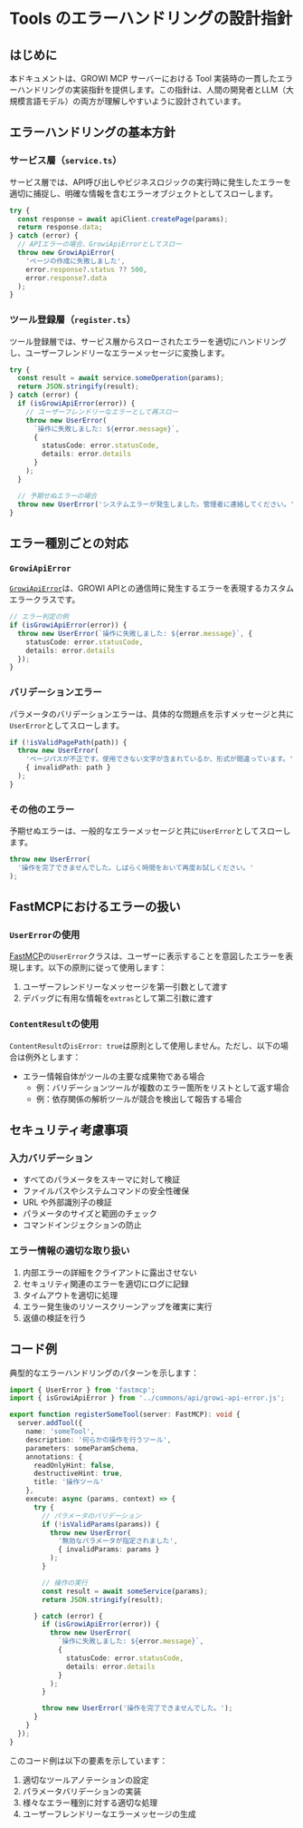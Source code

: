 # Tools のエラーハンドリングの設計指針

## はじめに

本ドキュメントは、GROWI MCP サーバーにおける Tool 実装時の一貫したエラーハンドリングの実装指針を提供します。この指針は、人間の開発者とLLM（大規模言語モデル）の両方が理解しやすいように設計されています。

## エラーハンドリングの基本方針

### サービス層（`service.ts`）

サービス層では、API呼び出しやビジネスロジックの実行時に発生したエラーを適切に捕捉し、明確な情報を含むエラーオブジェクトとしてスローします。

```typescript
try {
  const response = await apiClient.createPage(params);
  return response.data;
} catch (error) {
  // APIエラーの場合、GrowiApiErrorとしてスロー
  throw new GrowiApiError(
    'ページの作成に失敗しました',
    error.response?.status ?? 500,
    error.response?.data
  );
}
```

### ツール登録層（`register.ts`）

ツール登録層では、サービス層からスローされたエラーを適切にハンドリングし、ユーザーフレンドリーなエラーメッセージに変換します。

```typescript
try {
  const result = await service.someOperation(params);
  return JSON.stringify(result);
} catch (error) {
  if (isGrowiApiError(error)) {
    // ユーザーフレンドリーなエラーとして再スロー
    throw new UserError(
      `操作に失敗しました: ${error.message}`,
      {
        statusCode: error.statusCode,
        details: error.details
      }
    );
  }

  // 予期せぬエラーの場合
  throw new UserError('システムエラーが発生しました。管理者に連絡してください。');
}
```

## エラー種別ごとの対応

### `GrowiApiError`

[`GrowiApiError`](src/commons/api/growi-api-error.ts:1)は、GROWI APIとの通信時に発生するエラーを表現するカスタムエラークラスです。

```typescript
// エラー判定の例
if (isGrowiApiError(error)) {
  throw new UserError(`操作に失敗しました: ${error.message}`, {
    statusCode: error.statusCode,
    details: error.details
  });
}
```

### バリデーションエラー

パラメータのバリデーションエラーは、具体的な問題点を示すメッセージと共に`UserError`としてスローします。

```typescript
if (!isValidPagePath(path)) {
  throw new UserError(
    'ページパスが不正です。使用できない文字が含まれているか、形式が間違っています。',
    { invalidPath: path }
  );
}
```

### その他のエラー

予期せぬエラーは、一般的なエラーメッセージと共に`UserError`としてスローします。

```typescript
throw new UserError(
  '操作を完了できませんでした。しばらく時間をおいて再度お試しください。'
);
```

## FastMCPにおけるエラーの扱い

### `UserError`の使用

[FastMCP](https://github.com/punkpeye/fastmcp)の`UserError`クラスは、ユーザーに表示することを意図したエラーを表現します。以下の原則に従って使用します：

1. ユーザーフレンドリーなメッセージを第一引数として渡す
2. デバッグに有用な情報を`extras`として第二引数に渡す

### `ContentResult`の使用

`ContentResult`の`isError: true`は原則として使用しません。ただし、以下の場合は例外とします：

- エラー情報自体がツールの主要な成果物である場合
  - 例：バリデーションツールが複数のエラー箇所をリストとして返す場合
  - 例：依存関係の解析ツールが競合を検出して報告する場合

## セキュリティ考慮事項

### 入力バリデーション

- すべてのパラメータをスキーマに対して検証
- ファイルパスやシステムコマンドの安全性確保
- URL や外部識別子の検証
- パラメータのサイズと範囲のチェック
- コマンドインジェクションの防止

### エラー情報の適切な取り扱い

1. 内部エラーの詳細をクライアントに露出させない
2. セキュリティ関連のエラーを適切にログに記録
3. タイムアウトを適切に処理
4. エラー発生後のリソースクリーンアップを確実に実行
5. 返値の検証を行う

## コード例

典型的なエラーハンドリングのパターンを示します：

```typescript
import { UserError } from 'fastmcp';
import { isGrowiApiError } from '../commons/api/growi-api-error.js';

export function registerSomeTool(server: FastMCP): void {
  server.addTool({
    name: 'someTool',
    description: '何らかの操作を行うツール',
    parameters: someParamSchema,
    annotations: {
      readOnlyHint: false,
      destructiveHint: true,
      title: '操作ツール'
    },
    execute: async (params, context) => {
      try {
        // パラメータのバリデーション
        if (!isValidParams(params)) {
          throw new UserError(
            '無効なパラメータが指定されました',
            { invalidParams: params }
          );
        }

        // 操作の実行
        const result = await someService(params);
        return JSON.stringify(result);

      } catch (error) {
        if (isGrowiApiError(error)) {
          throw new UserError(
            `操作に失敗しました: ${error.message}`,
            {
              statusCode: error.statusCode,
              details: error.details
            }
          );
        }

        throw new UserError('操作を完了できませんでした。');
      }
    }
  });
}
```

このコード例は以下の要素を示しています：

1. 適切なツールアノテーションの設定
2. パラメータバリデーションの実装
3. 様々なエラー種別に対する適切な処理
4. ユーザーフレンドリーなエラーメッセージの生成